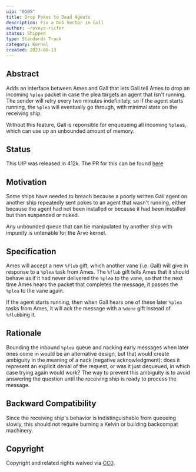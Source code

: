 ```yaml
---
uip: "0105"
title: Drop Pokes to Dead Agents
description: Fix a DoS Vector in Gall
author: ~rovnys-ricfer
status: Shipped
type: Standards Track
category: Kernel
created: 2023-06-13
---
```


## Abstract

Adds an interface between Ames and Gall that lets Gall tell Ames to drop an incoming `%plea` packet in case the plea targets an agent that isn't running.  The sender will retry every two minutes indefinitely, so if the agent starts running, the `%plea` will eventually go through, with minimal state on the receiving ship.

Without this feature, Gall is reponsible for enqueueing all incoming `%plea`s, which can use up an unbounded amount of memory.

## Status

This UIP was released in 412k. The PR for this can be found [here](https://github.com/urbit/urbit/pull/6716)

## Motivation

Some ships have needed to breach because a poorly written Gall agent on another ship repeatedly sent pokes to an agent that wasn't running, either because the agent had not been installed or because it had been installed but then suspended or nuked.

Any unbounded queue that can be manipulated by another ship with impunity is untenable for the Arvo kernel.

## Specification

Ames will accept a new `%flub` gift, which another vane (i.e. Gall) will give in response to a `%plea` task from Ames.  The `%flub` gift tells Ames that it should behave as if it had never delivered the `%plea` to the vane, so that the next time Ames hears the packet that completes the message, it passes the `%plea` to the vane again.

If the agent starts running, then when Gall hears one of these later `%plea` tasks from Ames, it will ack the message with a `%done` gift instead of `%flub`bing it.

## Rationale

Bounding the inbound `%plea` queue and nacking early messages when later ones come in would be an alternative design, but that would create ambiguity in the meaning of a nack (negative acknowledgment): does it represent an explicit denial of the request, or was it just dequeued, in which case trying again would work?  The way to prevent this ambiguity is to avoid answering the question until the receiving ship is ready to process the message.

## Backward Compatibility

Since the receiving ship's behavior is indistinguishable from queueing slowly, this should not require burning a Kelvin or building backcompat machinery.

## Copyright

Copyright and related rights waived via [CC0](../LICENSE.md).
